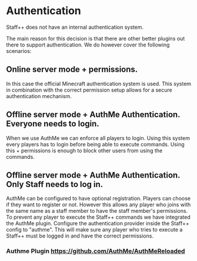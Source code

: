# Authentication

Staff++ does not have an internal authentication system.

The main reason for this decision is that there are other better plugins out there to support authentication.
We do however cover the following scenarios:

## Online server mode + permissions. 
In this case the official Minecraft authentication system is used. This system in combination with the correct permission setup allows for a secure authentication mechanism.

## Offline server mode + AuthMe Authentication. Everyone needs to login. 
When we use AuthMe we can enforce all players to login. Using this system every players has to login before being able to execute commands. Using this + permissions is enough to block other users from using the commands.

## Offline server mode + AuthMe Authentication. Only Staff needs to log in.
AuthMe can be configured to have optional registration. Players can choose if they want to register or not. However this allows any player who joins with the same name as a staff member to have the staff member's permissions. To prevent any player to execute the Staff++ commands we have integrated the AuthMe plugin. Configure the authentication provider inside the Staff++ config to "authme". This will make sure any player who tries to execute a Staff++ must be logged in and have the correct permissions.
 

### Authme Plugin https://github.com/AuthMe/AuthMeReloaded